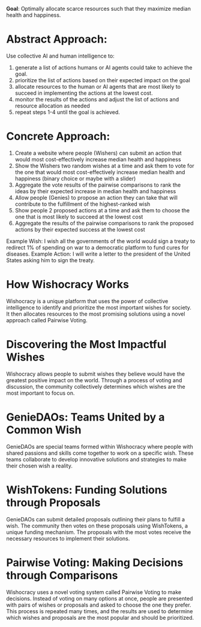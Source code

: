 **Goal**: Optimally allocate scarce resources such that they maximize median health and happiness. 

# Abstract Approach:
Use collective AI and human intelligence to:
1. generate a list of actions humans or AI agents could take to achieve the goal.
2. prioritize the list of actions based on their expected impact on the goal
3. allocate resources to the human or AI agents that are most likely to succeed in implementing the actions at the lowest cost.
4. monitor the results of the actions and adjust the list of actions and resource allocation as needed
5. repeat steps 1-4 until the goal is achieved.

# Concrete Approach:
1. Create a website where people (Wishers) can submit an action that would most cost-effectively increase median health and happiness
2. Show the Wishers two random wishes at a time and ask them to vote for the one that would most cost-effectively increase median health and happiness (binary choice or maybe with a slider)
3. Aggregate the vote results of the pairwise comparisons to rank the ideas by their expected increase in median health and happiness
4. Allow people (Genies) to propose an action they can take that will contribute to the fulfillment of the highest-ranked wish
5. Show people 2 proposed actions at a time and ask them to choose the one that is most likely to succeed at the lowest cost
6. Aggregate the results of the pairwise comparisons to rank the proposed actions by their expected success at the lowest cost

Example Wish: I wish all the governments of the world would sign a treaty
to redirect 1% of spending on war to a democratic platform to fund cures for diseases.
Example Action: I will write a letter to the president of the United States asking him to sign the treaty.


**How Wishocracy Works**
========================

Wishocracy is a unique platform that uses the power of collective intelligence to identify and prioritize the most important wishes for society. It then allocates resources to the most promising solutions using a novel approach called Pairwise Voting.

**Discovering the Most Impactful Wishes**
=========================================

Wishocracy allows people to submit wishes they believe would have the greatest positive impact on the world. Through a process of voting and discussion, the community collectively determines which wishes are the most important to focus on.

**GenieDAOs: Teams United by a Common Wish**
============================================

GenieDAOs are special teams formed within Wishocracy where people with shared passions and skills come together to work on a specific wish. These teams collaborate to develop innovative solutions and strategies to make their chosen wish a reality.

**WishTokens: Funding Solutions through Proposals**
===================================================

GenieDAOs can submit detailed proposals outlining their plans to fulfill a wish. The community then votes on these proposals using WishTokens, a unique funding mechanism. The proposals with the most votes receive the necessary resources to implement their solutions.

**Pairwise Voting: Making Decisions through Comparisons**
========================================================

Wishocracy uses a novel voting system called Pairwise Voting to make decisions. Instead of voting on many options at once, people are presented with pairs of wishes or proposals and asked to choose the one they prefer. This process is repeated many times, and the results are used to determine which wishes and proposals are the most popular and should be prioritized.